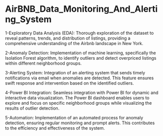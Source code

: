 # AirBNB_Data_Monitoring_And_Alerting_System

1-Exploratory Data Analysis (EDA): Thorough exploration of the dataset to reveal patterns, trends, and distribution of listings, providing a comprehensive understanding of the Airbnb landscape in New York.

2-Anomaly Detection: Implementation of machine learning, specifically the Isolation Forest algorithm, to identify outliers and detect overpriced listings within different neighborhood groups.

3-Alerting System: Integration of an alerting system that sends timely notifications via email when anomalies are detected. This feature ensures swift response and intervention based on the identified outliers.

4-Power BI Integration: Seamless integration with Power BI for dynamic and interactive data visualization. The Power BI dashboard enables users to explore and focus on specific neighborhood groups while visualizing the results of outlier detection.

5-Automation: Implementation of an automated process for anomaly detection, ensuring regular monitoring and prompt alerts. This contributes to the efficiency and effectiveness of the system.
